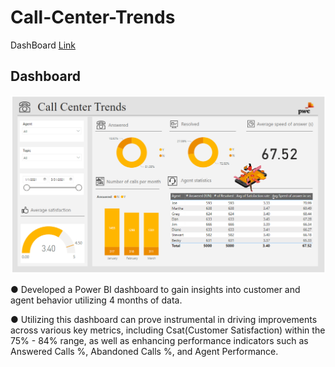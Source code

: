 # Call-Center-Trends

DashBoard [Link](https://www.novypro.com/project/call-center-trends-11)

## Dashboard
<p align="center">
    <img src="https://github.com/sharikcodes/Call-Center-Trends/blob/main/Call%20center%20trends.png" width="600">
</p>

●	Developed a Power BI dashboard to gain insights into customer and agent behavior utilizing 4 months of data. 

●	Utilizing this dashboard can prove instrumental in driving improvements across various key metrics, including Csat(Customer 
Satisfaction) within the 75% - 84% range, as well as enhancing performance indicators such as Answered Calls %, Abandoned 
Calls %, and Agent Performance.
